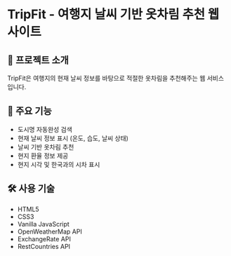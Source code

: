 # TripFit - 여행지 날씨 기반 옷차림 추천 웹사이트

## 📝 프로젝트 소개
TripFit은 여행지의 현재 날씨 정보를 바탕으로 적절한 옷차림을 추천해주는 웹 서비스입니다.

## 🌟 주요 기능
- 도시명 자동완성 검색
- 현재 날씨 정보 표시 (온도, 습도, 날씨 상태)
- 날씨 기반 옷차림 추천
- 현지 환율 정보 제공
- 현지 시각 및 한국과의 시차 표시

## 🛠 사용 기술
- HTML5
- CSS3
- Vanilla JavaScript
- OpenWeatherMap API
- ExchangeRate API
- RestCountries API
